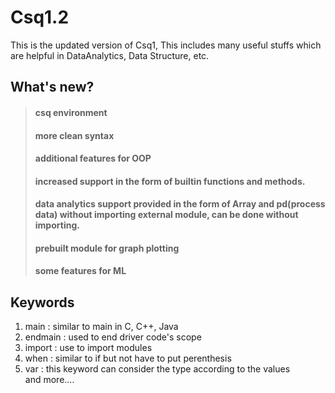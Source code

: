 # Csq1.2
This is the updated version of Csq1, This includes many useful stuffs which are helpful in DataAnalytics, Data Structure, etc.
## What's new?
> #### csq environment<br />
> #### more clean syntax<br />
> #### additional features for OOP<br />
> #### increased support in the form of builtin functions and methods.<br />
> #### data analytics support provided in the form of Array and pd(process data) without importing external module, can be done without importing.<br />
> #### prebuilt module for graph plotting<br />
> #### some features for ML<br />

## Keywords<br />
1. main : similar to main in C, C++, Java<br />
2. endmain : used to end driver code's scope<br />
3. import : use to import modules<br />
4. when : similar to if but not have to put perenthesis<br />
5. var : this keyword can consider the type according to the values<br />
and more....

